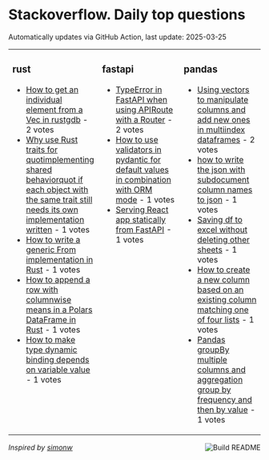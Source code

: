 # Stackoverflow. Daily top questions 

Automatically updates via GitHub Action, last update: <!-- date starts -->2025-03-25<!-- date ends -->


<table><tr><td valign="top" width="33%">

### rust
<!-- rust starts -->
* [How to get an individual element from a Vec in rustgdb](https://stackoverflow.com/questions/79532038/how-to-get-an-individual-element-from-a-vec-in-rust-gdb) - 2 votes
* [Why use Rust traits for quotimplementing shared behaviorquot if each object with the same trait still needs its own implementation written](https://stackoverflow.com/questions/79533740/why-use-rust-traits-for-implementing-shared-behavior-if-each-object-with-the-s) - 1 votes
* [How to write a generic From implementation in Rust](https://stackoverflow.com/questions/79530585/how-to-write-a-generic-from-implementation-in-rust) - 1 votes
* [How to append a row with columnwise means in a Polars DataFrame in Rust](https://stackoverflow.com/questions/79533444/how-to-append-a-row-with-column-wise-means-in-a-polars-dataframe-in-rust) - 1 votes
* [How to make type dynamic binding depends on variable value](https://stackoverflow.com/questions/79530255/how-to-make-type-dynamic-binding-depends-on-variable-value) - 1 votes
<!-- rust ends -->
</td><td valign="top" width="34%">


### fastapi
<!-- fastapi starts -->
* [TypeError in FastAPI when using APIRoute with a Router](https://stackoverflow.com/questions/79530792/typeerror-in-fastapi-when-using-apiroute-with-a-router) - 2 votes
* [How to use validators in pydantic for default values in combination with ORM mode](https://stackoverflow.com/questions/79533481/how-to-use-validators-in-pydantic-for-default-values-in-combination-with-orm-mod) - 1 votes
* [Serving React app statically from FastAPI](https://stackoverflow.com/questions/79531467/serving-react-app-statically-from-fastapi) - 1 votes
<!-- fastapi ends -->
</td><td valign="top" width="34%">


### pandas
<!-- pandas starts -->
* [Using vectors to manipulate columns and add new ones in multiindex dataframes](https://stackoverflow.com/questions/79532506/using-vectors-to-manipulate-columns-and-add-new-ones-in-multiindex-dataframes) - 2 votes
* [how to write the json with subdocument column names to json](https://stackoverflow.com/questions/79534710/how-to-write-the-json-with-subdocument-column-names-to-json) - 1 votes
* [Saving df to excel without deleting other sheets](https://stackoverflow.com/questions/79534642/saving-df-to-excel-without-deleting-other-sheets) - 1 votes
* [How to create a new column based on an existing column matching one of four lists](https://stackoverflow.com/questions/79532783/how-to-create-a-new-column-based-on-an-existing-column-matching-one-of-four-list) - 1 votes
* [Pandas groupBy multiple columns and aggregation group by frequency and then by value](https://stackoverflow.com/questions/79532371/pandas-groupby-multiple-columns-and-aggregation-group-by-frequency-and-then-by) - 1 votes
<!-- pandas ends -->
</td></tr></table>

<a href="https://github.com/hp0404/hp0404/actions"><img src="https://github.com/hp0404/hp0404/workflows/Build%20README/badge.svg" align="right" alt="Build README"></a> <p>*Inspired by  [simonw](https://github.com/simonw/simonw)*</p>

